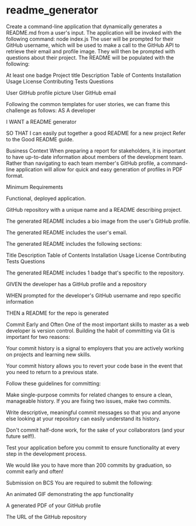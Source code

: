 # readme_generator

Create a command-line application that dynamically generates a README.md from a user's input. The application will be invoked with the following command:
node index.js
The user will be prompted for their GitHub username, which will be used to make a call to the GitHub API to retrieve their email and profile image. They will then be prompted with questions about their project.
The README will be populated with the following:

At least one badge
Project title
Description
Table of Contents
Installation
Usage
License
Contributing
Tests
Questions

User GitHub profile picture
User GitHub email



Following the common templates for user stories, we can frame this challenge as follows:
AS A developer

I WANT a README generator

SO THAT I can easily put together a good README for a new project
Refer to the Good README guide.

Business Context
When preparing a report for stakeholders, it is important to have up-to-date information about members of the development team. Rather than navigating to each team member's GitHub profile, a command-line application will allow for quick and easy generation of profiles in PDF format.

Minimum Requirements


Functional, deployed application.


GitHub repository with a unique name and a README describing project.


The generated README includes a bio image from the user's GitHub profile.


The generated README includes the user's email.


The generated README includes the following sections:

Title
Description
Table of Contents
Installation
Usage
License
Contributing
Tests
Questions



The generated README includes 1 badge that's specific to the repository.


GIVEN the developer has a GitHub profile and a repository

WHEN prompted for the developer's GitHub username and repo specific information

THEN a README for the repo is generated


Commit Early and Often
One of the most important skills to master as a web developer is version control. Building the habit of committing via Git is important for two reasons:


Your commit history is a signal to employers that you are actively working on projects and learning new skills.


Your commit history allows you to revert your code base in the event that you need to return to a previous state.


Follow these guidelines for committing:


Make single-purpose commits for related changes to ensure a clean, manageable history. If you are fixing two issues, make two commits.


Write descriptive, meaningful commit messages so that you and anyone else looking at your repository can easily understand its history.


Don't commit half-done work, for the sake of your collaborators (and your future self!).


Test your application before you commit to ensure functionality at every step in the development process.


We would like you to have more than 200 commits by graduation, so commit early and often!

Submission on BCS
You are required to submit the following:


An animated GIF demonstrating the app functionality


A generated PDF of your GitHub profile


The URL of the GitHub repository
